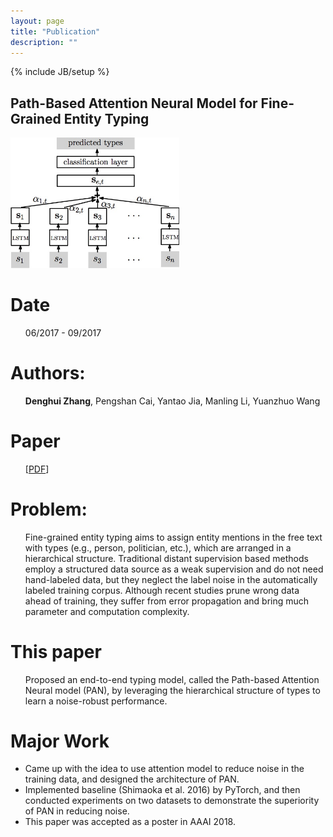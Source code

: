 ```yaml
---
layout: page
title: "Publication"
description: ""
---
```

{% include JB/setup %}

## Path-Based Attention Neural Model for Fine-Grained Entity Typing

<img class='inset right' title='PAN' src='./images/pan.jpg' alt='The Architecture of PAN' width='270px' />

<div class='section'>
<h1> Date </h1>
<ul>
06/2017 - 09/2017
</ul>
<h1>Authors:</h1> <ul><b>Denghui Zhang</b>, Pengshan Cai, Yantao Jia, Manling Li, Yuanzhuo Wang</ul>
<h1> Paper </h1>
<ul>
[<a href='docs/PAN.pdf'>PDF</a>]
</ul>
<h1>Problem:</h1> <ul>
Fine-grained entity typing aims to assign entity mentions in the free text with types (e.g., person, politician, etc.), which are arranged in a hierarchical structure. Traditional distant supervision based methods employ a structured data source as a weak supervision and do not need hand-labeled data, but they neglect the label noise in the automatically labeled training corpus. Although recent studies prune wrong data ahead of training, they suffer from error propagation and bring much parameter and computation complexity.</ul>
<h1>This paper</h1>
<ul>
Proposed an end-to-end typing model, called the Path-based Attention Neural model (PAN), by leveraging the hierarchical structure of types to learn a noise-robust performance.
</ul>
<h1>Major Work</h1> 
<ul>
<li> Came up with the idea to use attention model to reduce noise in the training data, and designed the architecture of PAN. </li>
<li> Implemented baseline (Shimaoka et al. 2016) by PyTorch, and then conducted experiments on two datasets to demonstrate the superiority of PAN in reducing noise. </li>
<li> This paper was accepted as a poster in AAAI 2018. </li>
</ul>
</div>


<!--<div class='zdh'>
<b>Date:</b> <br>
06/2016 - 07/2017  <br>
<!--Submitted to AAAI 2018 poster <br>
<b>Advisor:</b> <br>Yantao Jia, Yuanzhuo Wang<br>
<b>Problem:</b> <br>
Fine-grained entity typing aims to assign entity mentions in the free text with types (e.g., person, politician, etc.), which are arranged in a hierarchical structure. Traditional distant supervision based methods employ a structured data source as a weak supervision and do not need hand-labeled data, but they neglect the label noise in the automatically labeled training corpus. Although recent studies prune wrong data ahead of training, they suffer from error propagation and bring much parameter and computation complexity.<br>
<b>My Work</b>:
<li> Came up with the idea to use attention model to reduce noise in the training data, and participated in proposing an end-to-end typing model, called the Path-based Attention Neural model (PAN), by leveraging the hierarchical structure of types to learn a noise-robust performance. 
<li> Implemented PAN by PyTorch, and then conducted experiments on two datasets to demonstrate the superiority of PAN in reducing noise. </li>
<li> Co-authored paper was submitted as a poster to AAAI 2018. </li>
</div>
-->
